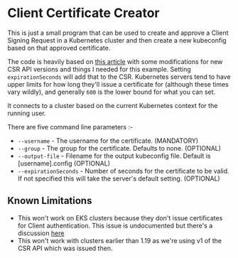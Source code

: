 # Client Certificate Creator

This is just a small program that can be used to create and approve a Client Signing Request in a Kubernetes cluster and then create a new kubeconfig based on that approved certificate.

The code is heavily based on [this article](https://medium.com/@elfakharany/automate-kubernetes-user-creation-using-the-native-go-client-e2d20dcdc9de) with some modifications for new CSR API versions and things I needed for this example. Setting `expirationSeconds` will add that to the CSR. Kubernetes servers tend to have upper limits for how long they'll issue a certificate for (although these times vary wildly), and generally `600` is the lower bound for what you can set.

It connects to a cluster based on the current Kubernetes context for the running user.

There are five command line parameters :-

* `--username` - The username for the certificate. (MANDATORY)
* `--group` - The group for the certificate. Defaults to none. (OPTIONAL)
* `--output-file` - Filename for the output kubeconfig file. Default is [username].config (OPTIONAL)
* `--expirationSeconds` - Number of seconds for the certificate to be valid.  If not specified this will take the server's default setting.  (OPTIONAL)

## Known Limitations

- This won't work on EKS clusters because they don't issue certificates for Client authentication. This issue is undocumented but there's a discussion [here](https://github.com/aws/containers-roadmap/issues/1604)
- This won't work with clusters earlier than 1.19 as we're using v1 of the CSR API which was issued then.